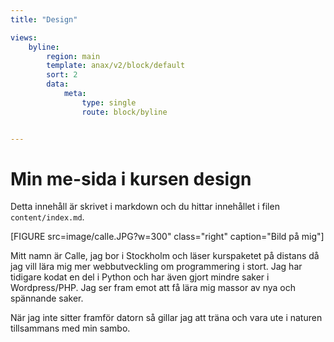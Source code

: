 ```yaml
---
title: "Design"

views:
    byline:
        region: main
        template: anax/v2/block/default
        sort: 2
        data:
            meta: 
                type: single
                route: block/byline


---
```

Min me-sida i kursen design
=========================

Detta innehåll är skrivet i markdown och du hittar innehållet i filen `content/index.md`.

[FIGURE src=image/calle.JPG?w=300" class="right" caption="Bild på mig"]


Mitt namn är Calle, jag bor i Stockholm och läser kurspaketet på distans då jag vill lära mig mer webbutveckling om programmering i stort. Jag har tidigare kodat en del i Python och har även gjort mindre saker i Wordpress/PHP. Jag ser fram emot att få lära mig massor av nya och spännande saker.

När jag inte sitter framför datorn så gillar jag att träna och vara ute i naturen tillsammans med min sambo.
